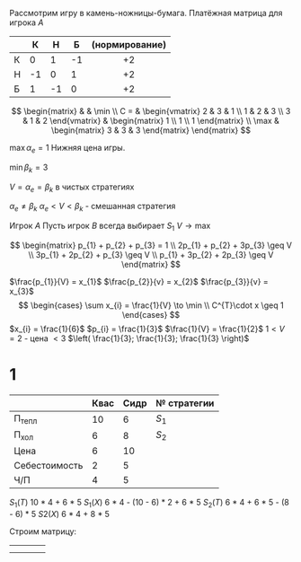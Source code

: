 Рассмотрим игру в камень-ножницы-бумага.
Платёжная матрица для игрока $A$

|     | К   | Н   | Б   | (нормирование) |
| --- | --- | --- | --- | :------------: |
| К   | 0   | 1   | -1  |       +2       |
| Н   | -1  | 0   | 1   |       +2       |
| Б   | 1   | -1  | 0   |       +2       |
$$
\begin{matrix}
 &  & \min \\
C = & \begin{vmatrix}
2 & 3 & 1 \\
1 & 2 & 3 \\
3 & 1 & 2
\end{vmatrix} & \begin{matrix}
1 \\
1 \\
1
\end{matrix} \\
\max & \begin{matrix}
3 & 3 & 3
\end{matrix}
\end{matrix}
$$

$\max \alpha_{e} = 1$
Нижняя цена игры.

$\min \beta_{k} = 3$

$V = \alpha_{e} = \beta_{k}$ в чистых стратегиях

$\alpha_{e} \neq \beta_{k}$
$\alpha_{e} < V < \beta_{k}$ - смешанная стратегия

Игрок $A$
Пусть игрок $B$ всегда выбирает $S_{1}$
$V \to \max$

$$
\begin{matrix}
p_{1} + p_{2} + p_{3} = 1 \\
2p_{1} + p_{2} + 3p_{3} \geq V \\
3p_{1} + 2p_{2} + p_{3} \geq V \\
p_{1} + 3p_{2} + 2p_{3} \geq V
\end{matrix}
$$



$\frac{p_{1}}{V} = x_{1}$
$\frac{p_{2}}{v} = x_{2}$
$\frac{p_{3}}{v} = x_{3}$
$$
\begin{cases}
\sum x_{i} = \frac{1}{V} \to \min \\
C^{T}\cdot x \geq 1
\end{cases} 
$$
$x_{i} = \frac{1}{6}$
$p_{i} = \frac{1}{3}$
$\frac{1}{V} = \frac{1}{2}$
$1 < V = 2$ - цена $< 3$
$\left( \frac{1}{3}; \frac{1}{3}; \frac{1}{3} \right)$



# 1

|                        | Квас | Сидр | № стратегии |
| ---------------------- | ---- | ---- | ----------- |
| $\text{П}_\text{тепл}$ | 10   | 6    | $S_{1}$     |
| $\text{П}_\text{хол}$  | 6    | 8    | $S_{2}$     |
| Цена                   | 6    | 10   |             |
| Себестоимость          | 2    | 5    |             |
| Ч/П                    | 4    | 5    |             |
$S_{1} (Т)$
	10 * 4 + 6 * 5
$S_{1} (Х)$
	6 * 4 - (10 - 6) * 2 + 6 * 5
$S_{2}(Т)$
	6 * 4 + 6 * 5 - (8 - 6) * 5
$S2(Х)$
	6 * 4 + 8 * 5

Строим матрицу:

|     |     |     |     |
| --- | --- | --- | --- |
|     |     |     |     |
|     |     |     |     |
